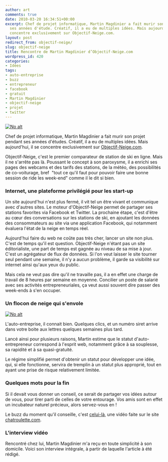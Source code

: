 ```yaml
---
author: art
comments: true
date: 2010-03-20 16:34:51+00:00
excerpt: Chef de projet informatique, Martin Magdinier a fait murir son projet pendant
  ses années d'étude. Créatif, il a eu de multiples idées. Mais aujourd'hui, il se
  concentre exclusivement sur Objectif-Neige.com.
layout: post
redirect_from: objectif-neige/
slug: objectif-neige
title: Rencontre de Martin Magdinier d’Objectif-Neige.com
wordpress_id: 420
categories:
- Idées
tags:
- auto-entreprise
- buzz
- entrepreneur
- facebook
- gratuit
- Martin Magdinier
- objectif-neige
- projet
- twitter
---
```


<a href="https://static.irz.fr/2010/03/magdinier.png"><img alt="No alt" data-src="https://static.irz.fr/2010/03/magdinier-300x264.png" src="https://static.irz.fr/thumb.php?size=<100&crop=0&src=https://static.irz.fr/2010/03/magdinier-300x264.png" /></a>

Chef de projet informatique, Martin Magdinier a fait murir son projet pendant ses années d'études. Créatif, il a eu de multiples idées. Mais aujourd'hui, il se concentre exclusivement sur [Objectif-Neige.com](http://www.objectif-neige.com).

Objectif-Neige, c'est le premier comparateur de station de ski en ligne. Mais il ne s'arrête pas là. Poussant le concept à son paroxysme, il a enrichi ses pages des webcams et des tarifs des stations, de la météo, des possibilités de co-voiturage, bref  "tout ce qu'il faut pour pouvoir faire une bonne session de ride les week-end" comme il le dit si bien.


### Internet, une plateforme privilégié pour les start-up


Un site aujourd'hui n'est plus fermé, il vit tel un être vivant et communique avec d'autres sites. Le moteur d'Objectif-Neige permet de partager ses stations favorites via Facebook et Twitter. La prochaine étape, c'est d'être au cœur des conversations sur les stations de ski, en ajoutant les données des consommateurs au site via une application Facebook, qui notamment évaluera l'état de la neige en temps réel.

Aujourd'hui faire du web ne coûte pas très cher, lancer un site non plus. C'est de temps qu'il est question. Objectif-Neige n'étant pas un site éditorialiste, une part de temps est gagnée au niveau de sa mise à jour. C'est un agrégateur de flux de données. Si l'on veut laisser le site tourner seul pendant une semaine, il n'y a aucun problème, il garde sa visibilité sur internet ainsi qu'aux yeux du public.

Mais cela ne veut pas dire qu'il ne travaille pas, il a en effet une charge de travail de 8 heures par semaine en moyenne. Concilier un poste de salarié avec ses activités entrepreneuriales, ça veut aussi souvent dire passer des week-ends à s'en occuper.


### Un flocon de neige qui s'envole

<a href="https://static.irz.fr/2010/03/objectif-neige.png"><img alt="No alt" data-src="https://static.irz.fr/2010/03/objectif-neige-300x294.png" src="https://static.irz.fr/thumb.php?size=<100&crop=0&src=https://static.irz.fr/2010/03/objectif-neige-300x294.png" /></a>

L'auto-entreprise, il connait bien. Quelques clics, et un numéro siret arrive dans votre boite aux lettres quelques semaines plus tard.

Lancé ainsi pour plusieurs raisons, Martin estime que le statut d'auto-entrepreneur correspond à l'esprit web, notamment grâce à sa souplesse, sa rapidité et à sa quasi-gratuité.

Le régime simplifié permet d'obtenir un statut pour développer une idée, qui, si elle fonctionne, servira de tremplin à un statut plus approprié, tout en ayant une prise de risque relativement limitée.


### Quelques mots pour la fin


Si il devait vous donner un conseil, ce serait de partager vos idées autour de vous, pour tirer parti de celles de votre entourage. Vos amis sont en effet un incubateur naturel précieux, alors servez-vous en !

Le buzz du moment qu'il conseille, c'est [celui-là](http://www.youtube.com/watch?v=32vpgNiAH60), une vidéo faite sur le site [chatroulette.com](http://www.chatroulette.com).


### L'interview vidéo


Rencontré chez lui, Martin Magdinier m'a reçu en toute simplicité à son domicile. Voici son interview intégrale, à partir de laquelle l'article à été rédigé.
